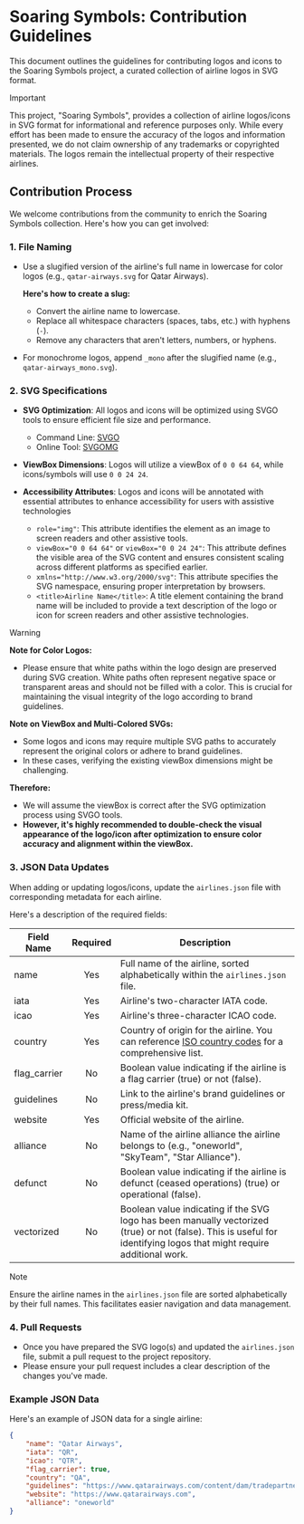 # Soaring Symbols: Contribution Guidelines

This document outlines the guidelines for contributing logos and icons to the Soaring Symbols project, a curated collection of airline logos in SVG format.

> [!IMPORTANT]
> This project, "Soaring Symbols", provides a collection of airline logos/icons in SVG format for informational and reference purposes only. While every effort has been made to ensure the accuracy of the logos and information presented, we do not claim ownership of any trademarks or copyrighted materials. The logos remain the intellectual property of their respective airlines.

## Contribution Process

We welcome contributions from the community to enrich the Soaring Symbols collection. Here's how you can get involved:

### 1. File Naming

* Use a slugified version of the airline's full name in lowercase for color logos (e.g., `qatar-airways.svg` for Qatar Airways).

    **Here's how to create a slug:**

    * Convert the airline name to lowercase.
    * Replace all whitespace characters (spaces, tabs, etc.) with hyphens (`-`).
    * Remove any characters that aren't letters, numbers, or hyphens.

* For monochrome logos, append `_mono` after the slugified name (e.g., `qatar-airways_mono.svg`).

### 2. SVG Specifications

* **SVG Optimization**: All logos and icons will be optimized using SVGO tools to ensure efficient file size and performance.

    * Command Line: [SVGO](https://github.com/svg/svgo)
    * Online Tool: [SVGOMG](https://svgomg.net)

* **ViewBox Dimensions**: Logos will utilize a viewBox of `0 0 64 64`, while icons/symbols will use `0 0 24 24`.

* **Accessibility Attributes**: Logos and icons will be annotated with essential attributes to enhance accessibility for users with assistive technologies

    * `role="img"`: This attribute identifies the element as an image to screen readers and other assistive tools.
    * `viewBox="0 0 64 64"` or `viewBox="0 0 24 24"`: This attribute defines the visible area of the SVG content and ensures consistent scaling across different platforms as specified earlier.
    * `xmlns="http://www.w3.org/2000/svg"`: This attribute specifies the SVG namespace, ensuring proper interpretation by browsers.
    * `<title>Airline Name</title>`: A title element containing the brand name will be included to provide a text description of the logo or icon for screen readers and other assistive technologies.

> [!WARNING]
> **Note for Color Logos:**
>
> * Please ensure that white paths within the logo design are preserved during SVG creation. White paths often represent negative space or transparent areas and should not be filled with a color. This is crucial for maintaining the visual integrity of the logo according to brand guidelines.
>
> **Note on ViewBox and Multi-Colored SVGs:**
>
> * Some logos and icons may require multiple SVG paths to accurately represent the original colors or adhere to brand guidelines.
> * In these cases, verifying the existing viewBox dimensions might be challenging. 
>
> **Therefore:**
>
> * We will assume the viewBox is correct after the SVG optimization process using SVGO tools. 
> * **However, it's highly recommended to double-check the visual appearance of the logo/icon after optimization to ensure color accuracy and alignment within the viewBox.**

### 3. JSON Data Updates

When adding or updating logos/icons, update the `airlines.json` file with corresponding metadata for each airline.

Here's a description of the required fields:

| Field Name | Required | Description |
|---|:---:|---|
| name | Yes | Full name of the airline, sorted alphabetically within the `airlines.json` file. |
| iata | Yes | Airline's two-character IATA code. |
| icao | Yes | Airline's three-character ICAO code. |
| country | Yes | Country of origin for the airline. You can reference [ISO country codes](https://countrycode.org) for a comprehensive list. |
| flag_carrier | No | Boolean value indicating if the airline is a flag carrier (true) or not (false). |
| guidelines | No | Link to the airline's brand guidelines or press/media kit. |
| website | Yes | Official website of the airline. |
| alliance | No | Name of the airline alliance the airline belongs to (e.g., "oneworld", "SkyTeam", "Star Alliance"). |
| defunct | No | Boolean value indicating if the airline is defunct (ceased operations) (true) or operational (false). |
| vectorized | No | Boolean value indicating if the SVG logo has been manually vectorized (true) or not (false). This is useful for identifying logos that might require additional work. |

> [!NOTE]
> Ensure the airline names in the `airlines.json` file are sorted alphabetically by their full names. This facilitates easier navigation and data management.

### 4. Pull Requests

* Once you have prepared the SVG logo(s) and updated the `airlines.json` file, submit a pull request to the project repository.
* Please ensure your pull request includes a clear description of the changes you've made.

### Example JSON Data

Here's an example of JSON data for a single airline:

```json
{
    "name": "Qatar Airways",
    "iata": "QR",
    "icao": "QTR",
    "flag_carrier": true,
    "country": "QA",
    "guidelines": "https://www.qatarairways.com/content/dam/tradepartners/pdf-files/Brand-Elements_Section-1.pdf",
    "website": "https://www.qatarairways.com",
    "alliance": "oneworld"
}
```
